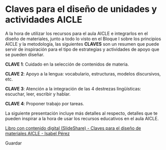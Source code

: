 # Claves para el diseño de unidades y actividades AICLE

A la hora de utilizar los recursos para el aula AICLE e integrarlos en el diseño de materiales, junto a todo lo visto en el Bloque I sobre los principios AICLE y la metodología, las siguientes **CLAVES** son un resumen que puede servir de inspiración para el tipo de estrategias y actividades de apoyo que se pueden diseñar.

**CLAVE 1**: Cuidado en la selección de contenidos de materia.

**CLAVE 2**: Apoyo a la lengua: vocabulario, estructuras, modelos discursivos, etc.

**CLAVE 3**: Atención a la integración de las 4 destrezas lingüísticas: escuchar, leer, escribir y hablar.

**CLAVE 4**: Proponer trabajo por tareas.

La siguiente presentación incluye más detalles al respecto, detalles que te pueden inspirar a la hora de usar los recursos educativos en el aula AICLE.

[Libro con contenido digital (SlideShare) - Claves para el diseño de materiales AICLE - Isabel Pérez](http://www.slideshare.net/isaperez/claves-aicle-intef?ref=http://127.0.0.1:51236/REAaicle_02_15_T3_Materiales/authoring)

Guardar